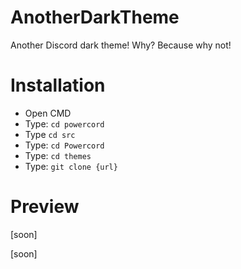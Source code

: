 # AnotherDarkTheme

Another Discord dark theme! Why? Because why not!

# Installation
- Open CMD
- Type: ``cd powercord``
- Type ``cd src``
- Type: ``cd Powercord``
- Type: ``cd themes``
- Type: ``git clone {url}``

# Preview

[soon]

[soon]
